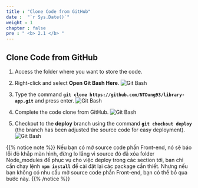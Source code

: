 ```yaml
---
title : "Clone Code from GitHub"
date :  "`r Sys.Date()`" 
weight : 1
chapter : false
pre : " <b> 2.1 </b> "
---
```


## Clone Code from GitHub

1. Access the folder where you want to store the code.

2. Right-click and select **Open Git Bash Here**.
![Git Bash](/workshop01-AWS-FCJ-2024/images/2-CloneCode/01.png?width=40pc)

3. Type the command **`git clone https://github.com/NTDung93/library-app.git`** and press enter.
![Git Bash](/workshop01-AWS-FCJ-2024/images/2-CloneCode/02.png?width=40pc)

4. Complete the code clone from GitHub.
![Git Bash](/workshop01-AWS-FCJ-2024/images/2-CloneCode/03.png?width=40pc)

5. Checkout to the **deploy** branch using the command **`git checkout deploy`** (the branch has been adjusted the source code for easy deployment).
![Git Bash](/workshop01-AWS-FCJ-2024/images/2-CloneCode/04.png?width=40pc)

{{% notice note %}}
Nếu bạn có mở source code phần Front-end, nó sẽ báo lỗi đỏ khắp màn hình, đừng lo lắng vì source đó đã xóa folder Node_modules để phục vụ cho việc deploy trong các section tới, bạn chỉ cần chạy lệnh **`npm install`** để cài đặt lại các package cần thiết. Nhưng nếu bạn không có nhu cầu mở source code phần Front-end, bạn có thể bỏ qua bước này.
{{% /notice %}}